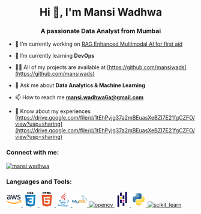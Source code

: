 <h1 align="center">Hi 👋, I'm Mansi Wadhwa</h1>
<h3 align="center">A passionate Data Analyst from Mumbai</h3>

- 🔭 I’m currently working on [RAG Enhanced Multimodal AI for first aid](https://github.com/mansiwads/multimodalRAG)

- 🌱 I’m currently learning **DevOps**

- 👨‍💻 All of my projects are available at [https://github.com/mansiwads](https://github.com/mansiwads)

- 💬 Ask me about **Data Analytics & Machine Learning**

- 📫 How to reach me **mansi.wadhwa6a@gmail.com**

- 📄 Know about my experiences [https://drive.google.com/file/d/1tEhPyjg37a2mBEuasXeBZI7E21fgCZFO/view?usp=sharing](https://drive.google.com/file/d/1tEhPyjg37a2mBEuasXeBZI7E21fgCZFO/view?usp=sharing)

<h3 align="left">Connect with me:</h3>
<p align="left">
<a href="https://linkedin.com/in/mansi wadhwa" target="blank"><img align="center" src="https://raw.githubusercontent.com/rahuldkjain/github-profile-readme-generator/master/src/images/icons/Social/linked-in-alt.svg" alt="mansi wadhwa" height="30" width="40" /></a>
</p>

<h3 align="left">Languages and Tools:</h3>
<p align="left"> <a href="https://aws.amazon.com" target="_blank" rel="noreferrer"> <img src="https://raw.githubusercontent.com/devicons/devicon/master/icons/amazonwebservices/amazonwebservices-original-wordmark.svg" alt="aws" width="40" height="40"/> </a> <a href="https://www.w3schools.com/css/" target="_blank" rel="noreferrer"> <img src="https://raw.githubusercontent.com/devicons/devicon/master/icons/css3/css3-original-wordmark.svg" alt="css3" width="40" height="40"/> </a> <a href="https://www.w3.org/html/" target="_blank" rel="noreferrer"> <img src="https://raw.githubusercontent.com/devicons/devicon/master/icons/html5/html5-original-wordmark.svg" alt="html5" width="40" height="40"/> </a> <a href="https://www.java.com" target="_blank" rel="noreferrer"> <img src="https://raw.githubusercontent.com/devicons/devicon/master/icons/java/java-original.svg" alt="java" width="40" height="40"/> </a> <a href="https://www.mysql.com/" target="_blank" rel="noreferrer"> <img src="https://raw.githubusercontent.com/devicons/devicon/master/icons/mysql/mysql-original-wordmark.svg" alt="mysql" width="40" height="40"/> </a> <a href="https://opencv.org/" target="_blank" rel="noreferrer"> <img src="https://www.vectorlogo.zone/logos/opencv/opencv-icon.svg" alt="opencv" width="40" height="40"/> </a> <a href="https://pandas.pydata.org/" target="_blank" rel="noreferrer"> <img src="https://raw.githubusercontent.com/devicons/devicon/2ae2a900d2f041da66e950e4d48052658d850630/icons/pandas/pandas-original.svg" alt="pandas" width="40" height="40"/> </a> <a href="https://www.python.org" target="_blank" rel="noreferrer"> <img src="https://raw.githubusercontent.com/devicons/devicon/master/icons/python/python-original.svg" alt="python" width="40" height="40"/> </a> <a href="https://scikit-learn.org/" target="_blank" rel="noreferrer"> <img src="https://upload.wikimedia.org/wikipedia/commons/0/05/Scikit_learn_logo_small.svg" alt="scikit_learn" width="40" height="40"/> </a> </p>

